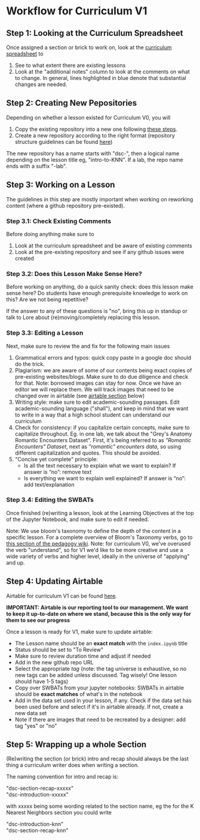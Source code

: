 # Workflow for Curriculum V1


## Step 1: Looking at the Curriculum Spreadsheet

Once assigned a section or brick to work on, look at the [curriculum spreadsheet](https://docs.google.com/spreadsheets/d/1axi9lrt3boM5jt5EQakpNN9L3vAza6qoBi3YjXtDvGs/edit?usp=sharing) to

1. See to what extent there are existing lessons
2. Look at the "additional notes" column to look at the comments on what to change. In general, lines highlighted in blue denote that substantial changes are needed.

## Step 2: Creating New Pepositories

Depending on whether a lesson existed for Curriculum V0, you will 

1. Copy the existing repository into a new one following [these steps](https://github.com/learn-co-curriculum/dsc-curriculum-guidelines/blob/master/cloning_repositories.md).
2. Create a new repository according to the right format (repository structure guidelines can be found [here](https://github.com/learn-co-curriculum/dsc-curriculum-guidelines/blob/master/lesson_repository_structure.md))

The new repository has a name starts with "dsc-", then a logical name depending on the lesson title eg, "intro-to-KNN". If a lab, the repo name ends with a suffix "-lab". 

## Step 3: Working on a Lesson

The guidelines in this step are mostly important when working on reworking content (where a github repository pre-existed).


### Step 3.1: Check Existing Comments
Before doing anything make sure to

1. Look at the curriculum spreadsheet and be aware of existing comments
2. Look at the pre-existing repository and see if any github issues were created

### Step 3.2: Does this Lesson Make Sense Here?
Before working on anything, do a quick sanity check: does this lesson make sense here? Do students have enough prerequisite knowledge to work on this? Are we not being repetitive? 

If the answer to any of these questions is "no", bring this up in standup or talk to Lore about (re)moving/completely replacing this lesson.


### Step 3.3: Editing a Lesson

Next, make sure to review the and fix for the following main issues

1. Grammatical errors and typos: quick copy paste in a google doc should do the trick.
2. Plagiarism: we are aware of some of our contents being exact copies of pre-existing websites/blogs. Make sure to do due diligence and check for that. Note: borrowed images can stay for now. Once we have an editor we will replace them. We will track images that need to be changed over in airtable (see [airtable section](https://github.com/learn-co-curriculum/dsc-curriculum-guidelines/blob/master/workflow_curriculum_v1.md#step-4-updating-airtable) below)
3. Writing style: make sure to edit academic-sounding passages. Edit academic-sounding language ("shall"), and keep in mind that we want to write in a way that a high school student can understand our curriculum
4. Check for consistency: if you capitalize certain concepts, make sure to capitalize throughout. Eg. in one lab, we talk about the "Grey's Anatomy Romantic Encounters Dataset". First, it's being referred to as _"Romantic Encounters" Dataset_, next as _"romantic" encounters data_, so using different capitalization and quotes. This should be avoided.
5. "Concise yet complete" principle:
	- Is all the text necessary to explain what we want to explain? If answer is “no”: remove text
	- Is everything we want to explain well explained? If answer is “no”: add text/explanation

### Step 3.4: Editing the SWBATs

Once finished (re)writing a lesson, look at the Learning Objectives at the top of the Jupyter Notebook, and make sure to edit if needed.

Note: We use bloom's taxonomy to define the depth of the content in a specific lesson. For a complete overview of Bloom's Taxonomy verbs, go to [this section of the pedagogy wiki](https://education.flatironschool.com/teacher-training/pedagogy/learning-goals.md/#bloom-s-verbs). Note: for curriculum V0, we've overused the verb "understand", so for V1 we'd like to be more creative and use a wide variety of verbs and higher level, ideally in the universe of "applying" and up.


## Step 4: Updating Airtable

Airtable for curriculum V1 can be found [here](https://airtable.com/tblBxmAzJeLlm7iXV/viwHgTRCOuetiEKwK?blocks=hide).

**IMPORTANT: Airtable is our reporting tool to our management. We want to keep it up-to-date on where we stand, because this is the only way for them to see our progress**

Once a lesson is ready for V1, make sure to update airtable:

- The Lesson name should be an **exact match** with the `index.ipynb` title
- Status should be set to "To Review"
- Make sure to review duration time and adjust if needed
- Add in the new github repo URL
- Select the appropriate *tag* (note: the tag universe is exhaustive, so no new tags can be added unless discussed. Tag wisely! One lesson should have 1-5 tags)
- Copy over SWBATs from your jupyter notebooks: SWBATs in airtable should be **exact matches** of what's in the notebook
- Add in the data set used in your lesson, if any. Check if the data set has been used before and select if it's in airtable already. If not, create a new data set
- Note if there are images that need to be recreated by a designer: add tag "yes" or "no"

## Step 5: Wrapping up a whole Section

(Re)writing the section (or brick) intro and recap should always be the last thing a curriculum writer does when writing a section. 

The naming convention for intro and recap is:

"dsc-section-recap-xxxxx" <br />
"dsc-introduction-xxxxx" 

with xxxxx being some wording related to the section name, eg the for the K Nearest Neighbors section you could write

"dsc-introduction-knn"  <br />
"dsc-section-recap-knn"

